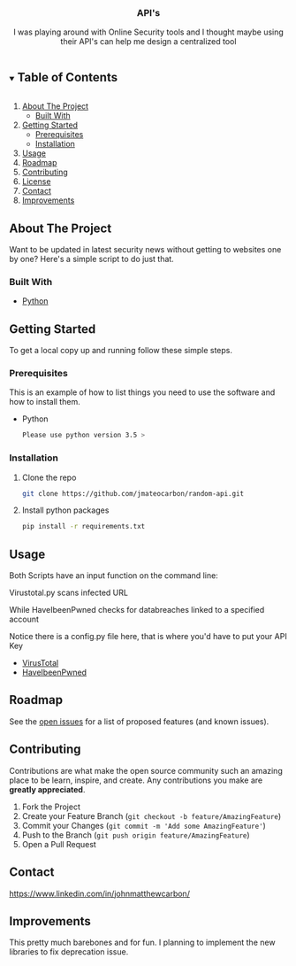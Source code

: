 <!--
*** Thanks for checking out the Best-README-Template. If you have a suggestion
*** that would make this better, please fork the repo and create a pull request
*** or simply open an issue with the tag "enhancement".
*** Thanks again! Now go create something AMAZING! :D
***
***
***
*** To avoid retyping too much info. Do a search and replace for the following:
*** github_username, repo_name, twitter_handle, email, project_title, project_description
-->



<!-- PROJECT SHIELDS -->
<!--
*** I'm using markdown "reference style" links for readability.
*** Reference links are enclosed in brackets [ ] instead of parentheses ( ).
*** See the bottom of this document for the declaration of the reference variables
*** for contributors-url, forks-url, etc. This is an optional, concise syntax you may use.
*** https://www.markdownguide.org/basic-syntax/#reference-style-links
-->



<!-- PROJECT LOGO -->
<br />
<p align="center">
  <a href="https://github.com/jmateocarbon/python-cve-checker">
  </a>

  <h3 align="center">API's</h3>

  <p align="center">
    I was playing around with Online Security tools and I thought maybe using their API's can help me design a centralized tool
  </p>
</p>



<!-- TABLE OF CONTENTS -->
<details open="open">
  <summary><h2 style="display: inline-block">Table of Contents</h2></summary>
  <ol>
    <li>
      <a href="#about-the-project">About The Project</a>
      <ul>
        <li><a href="#built-with">Built With</a></li>
      </ul>
    </li>
    <li>
      <a href="#getting-started">Getting Started</a>
      <ul>
        <li><a href="#prerequisites">Prerequisites</a></li>
        <li><a href="#installation">Installation</a></li>
      </ul>
    </li>
    <li><a href="#usage">Usage</a></li>
    <li><a href="#roadmap">Roadmap</a></li>
    <li><a href="#contributing">Contributing</a></li>
    <li><a href="#license">License</a></li>
    <li><a href="#contact">Contact</a></li>
    <li><a href="#Improvements">Improvements</a></li>
  </ol>
</details>



<!-- ABOUT THE PROJECT -->
## About The Project

Want to be updated in latest security news without getting to websites one by one? Here's a simple script to do just that.

### Built With

* [Python](https://www.python.org/)

<!-- GETTING STARTED -->
## Getting Started

To get a local copy up and running follow these simple steps.

### Prerequisites

This is an example of how to list things you need to use the software and how to install them.
* Python
  ```sh
  Please use python version 3.5 >
  ```

### Installation

1. Clone the repo
   ```sh
   git clone https://github.com/jmateocarbon/random-api.git
   ```
2. Install python packages
   ```sh
   pip install -r requirements.txt
   ```

<!-- USAGE EXAMPLES -->
## Usage

Both Scripts have an input function on the command line:

Virustotal.py scans infected URL

While HaveIbeenPwned checks for databreaches linked to a specified account

Notice there is a config.py file here, that is where you'd have to put your API Key
* [VirusTotal](https://developers.virustotal.com/reference)
* [HaveIbeenPwned](https://haveibeenpwned.com/API/v2)

<!-- ROADMAP -->
## Roadmap
See the [open issues](https://github.com/jmateocarbon/google-twitter-webscrapper/issues) for a list of proposed features (and known issues).

<!-- CONTRIBUTING -->
## Contributing

Contributions are what make the open source community such an amazing place to be learn, inspire, and create. Any contributions you make are **greatly appreciated**.

1. Fork the Project
2. Create your Feature Branch (`git checkout -b feature/AmazingFeature`)
3. Commit your Changes (`git commit -m 'Add some AmazingFeature'`)
4. Push to the Branch (`git push origin feature/AmazingFeature`)
5. Open a Pull Request


<!-- CONTACT -->
## Contact
https://www.linkedin.com/in/johnmatthewcarbon/

## Improvements
This pretty much barebones and for fun. I planning to implement the new libraries to fix deprecation issue.

<!-- MARKDOWN LINKS & IMAGES -->
<!-- https://www.markdownguide.org/basic-syntax/#reference-style-links -->

